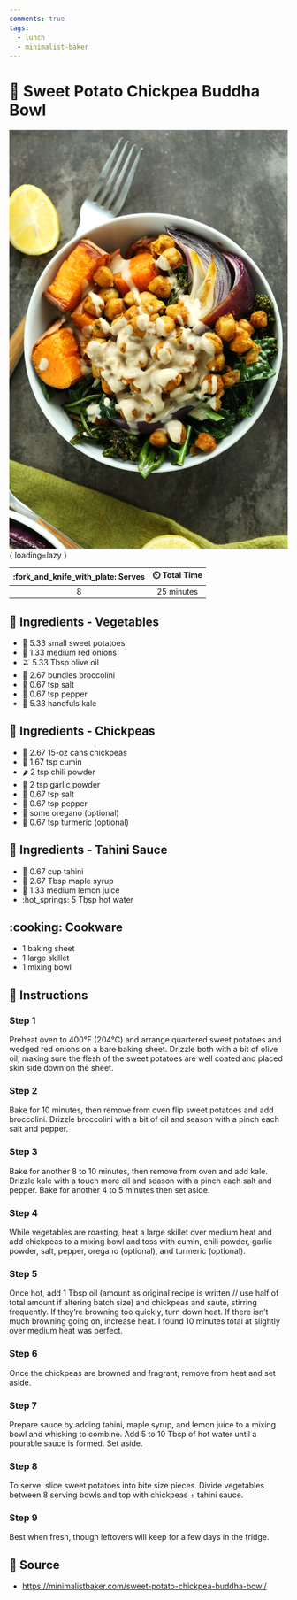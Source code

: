 ```yaml
---
comments: true
tags:
  - lunch
  - minimalist-baker
---
```

# :sweet_potato: Sweet Potato Chickpea Buddha Bowl

![Sweet Potato Chickpea Buddha Bowl][1]{ loading=lazy }

| :fork_and_knife_with_plate: Serves | :timer_clock: Total Time |
|:----------------------------------:|:-----------------------: |
| 8 | 25 minutes |

## :salt: Ingredients - Vegetables

- :sweet_potato: 5.33 small sweet potatoes
- :onion: 1.33 medium red onions
- :olive: 5.33 Tbsp olive oil
- :broccoli: 2.67 bundles broccolini
- :salt: 0.67 tsp salt
- :salt: 0.67 tsp pepper
- :leafy_green: 5.33 handfuls kale

## :salt: Ingredients - Chickpeas

- :falafel: 2.67 15-oz cans chickpeas
- :herb: 1.67 tsp cumin
- :hot_pepper: 2 tsp chili powder
- :garlic: 2 tsp garlic powder
- :salt: 0.67 tsp salt
- :salt: 0.67 tsp pepper
- :herb: some oregano (optional)
- :curry: 0.67 tsp turmeric (optional)

## :salt: Ingredients - Tahini Sauce

- :seedling: 0.67 cup tahini
- :maple_leaf: 2.67 Tbsp maple syrup
- :lemon: 1.33 medium lemon juice
- :hot_springs: 5 Tbsp hot water

## :cooking: Cookware

- 1 baking sheet
- 1 large skillet
- 1 mixing bowl

## :pencil: Instructions

### Step 1

Preheat oven to 400°F (204°C) and arrange quartered sweet potatoes and wedged red onions on a bare baking sheet.
Drizzle both with a bit of olive oil, making sure the flesh of the sweet potatoes are well coated and placed skin side
down on the sheet.

### Step 2

Bake for 10 minutes, then remove from oven flip sweet potatoes and add broccolini. Drizzle broccolini with a bit of oil
and season with a pinch each salt and pepper.

### Step 3

Bake for another 8 to 10 minutes, then remove from oven and add kale. Drizzle kale with a touch more oil and season with
a pinch each salt and pepper. Bake for another 4 to 5 minutes then set aside.

### Step 4

While vegetables are roasting, heat a large skillet over medium heat and add chickpeas to a mixing bowl and toss with
cumin, chili powder, garlic powder, salt, pepper, oregano (optional), and turmeric (optional).

### Step 5

Once hot, add 1 Tbsp oil (amount as original recipe is written // use half of total amount if altering batch size) and
chickpeas and sauté, stirring frequently. If they’re browning too quickly, turn down heat. If there isn’t much
browning going on, increase heat. I found 10 minutes total at slightly over medium heat was perfect.

### Step 6

Once the chickpeas are browned and fragrant, remove from heat and set aside.

### Step 7

Prepare sauce by adding tahini, maple syrup, and lemon juice to a mixing bowl and whisking to combine. Add 5 to 10 Tbsp
of hot water until a pourable sauce is formed. Set aside.

### Step 8

To serve: slice sweet potatoes into bite size pieces. Divide vegetables between 8 serving bowls and top with chickpeas +
tahini sauce.

### Step 9

Best when fresh, though leftovers will keep for a few days in the fridge.

## :link: Source

- <https://minimalistbaker.com/sweet-potato-chickpea-buddha-bowl/>

[1]: <../assets/images/sweet-potato-chickpea-buddha-bowl.jpg>
